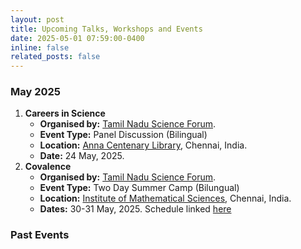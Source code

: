 ```yaml
---
layout: post
title: Upcoming Talks, Workshops and Events
date: 2025-05-01 07:59:00-0400
inline: false
related_posts: false
---
```


### May 2025

1. **Careers in Science**
   - **Organised by:** [Tamil Nadu Science Forum](https://en.wikipedia.org/wiki/Tamil_Nadu_Science_Forum).
   - **Event Type:** Panel Discussion (Bilingual)
   - **Location:** [Anna Centenary Library](https://www.annacentenarylibrary.org/), Chennai, India.
   - **Date:** 24 May, 2025.
2. **Covalence**
   - **Organised by:** [Tamil Nadu Science Forum](https://en.wikipedia.org/wiki/Tamil_Nadu_Science_Forum).
   - **Event Type:** Two Day Summer Camp (Bilungual)
   - **Location:** [Institute of Mathematical Sciences](https://www.imsc.res.in/), Chennai, India.
   - **Dates:** 30-31 May, 2025. Schedule linked [here](/assets/pdf/Covalence2025.pdf)

### Past Events
